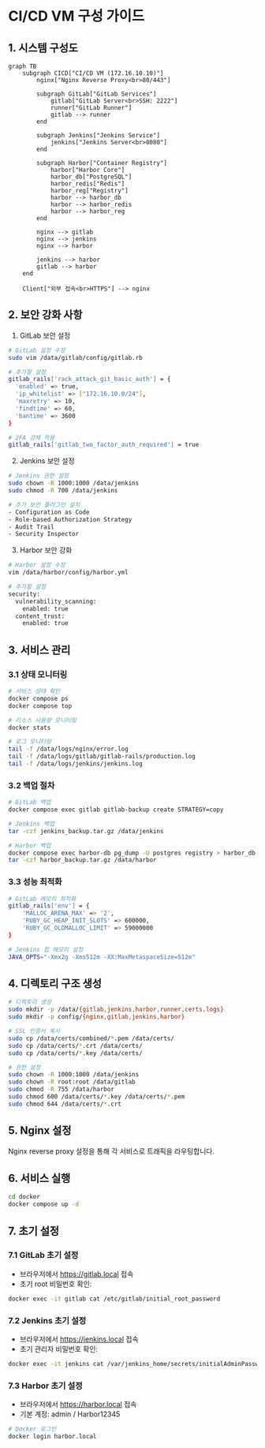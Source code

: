 # CI/CD VM 구성 가이드

## 1. 시스템 구성도
```mermaid
graph TB
    subgraph CICD["CI/CD VM (172.16.10.10)"]
        nginx["Nginx Reverse Proxy<br>80/443"]
        
        subgraph GitLab["GitLab Services"]
            gitlab["GitLab Server<br>SSH: 2222"]
            runner["GitLab Runner"]
            gitlab --> runner
        end
        
        subgraph Jenkins["Jenkins Service"]
            jenkins["Jenkins Server<br>8080"]
        end
        
        subgraph Harbor["Container Registry"]
            harbor["Harbor Core"]
            harbor_db["PostgreSQL"]
            harbor_redis["Redis"]
            harbor_reg["Registry"]
            harbor --> harbor_db
            harbor --> harbor_redis
            harbor --> harbor_reg
        end

        nginx --> gitlab
        nginx --> jenkins
        nginx --> harbor
        
        jenkins --> harbor
        gitlab --> harbor
    end

    Client["외부 접속<br>HTTPS"] --> nginx
```

## 2. 보안 강화 사항
1. GitLab 보안 설정
```bash
# GitLab 설정 수정
sudo vim /data/gitlab/config/gitlab.rb

# 추가할 설정
gitlab_rails['rack_attack_git_basic_auth'] = {
  'enabled' => true,
  'ip_whitelist' => ["172.16.10.0/24"],
  'maxretry' => 10,
  'findtime' => 60,
  'bantime' => 3600
}

# 2FA 강제 적용
gitlab_rails['gitlab_two_factor_auth_required'] = true
```

2. Jenkins 보안 설정
```bash
# Jenkins 권한 설정
sudo chown -R 1000:1000 /data/jenkins
sudo chmod -R 700 /data/jenkins

# 추가 보안 플러그인 설치
- Configuration as Code
- Role-based Authorization Strategy
- Audit Trail
- Security Inspector
```

3. Harbor 보안 강화
```bash
# Harbor 설정 수정
vim /data/harbor/config/harbor.yml

# 추가할 설정
security:
  vulnerability_scanning:
    enabled: true
  content_trust:
    enabled: true
```

## 3. 서비스 관리

### 3.1 상태 모니터링
```bash
# 서비스 상태 확인
docker compose ps
docker compose top

# 리소스 사용량 모니터링
docker stats

# 로그 모니터링
tail -f /data/logs/nginx/error.log
tail -f /data/logs/gitlab/gitlab-rails/production.log
tail -f /data/logs/jenkins/jenkins.log
```

### 3.2 백업 절차
```bash
# GitLab 백업
docker compose exec gitlab gitlab-backup create STRATEGY=copy

# Jenkins 백업
tar -czf jenkins_backup.tar.gz /data/jenkins

# Harbor 백업
docker compose exec harbor-db pg_dump -U postgres registry > harbor_db.sql
tar -czf harbor_backup.tar.gz /data/harbor
```

### 3.3 성능 최적화
```bash
# GitLab 메모리 최적화
gitlab_rails['env'] = {
    'MALLOC_ARENA_MAX' => '2',
    'RUBY_GC_HEAP_INIT_SLOTS' => 600000,
    'RUBY_GC_OLDMALLOC_LIMIT' => 59000000
}

# Jenkins 힙 메모리 설정
JAVA_OPTS="-Xmx2g -Xms512m -XX:MaxMetaspaceSize=512m"
```

## 4. 디렉토리 구조 생성
```bash
# 디렉토리 생성
sudo mkdir -p /data/{gitlab,jenkins,harbor,runner,certs,logs}
sudo mkdir -p config/{nginx,gitlab,jenkins,harbor}

# SSL 인증서 복사
sudo cp /data/certs/combined/*.pem /data/certs/
sudo cp /data/certs/*.crt /data/certs/
sudo cp /data/certs/*.key /data/certs/

# 권한 설정
sudo chown -R 1000:1000 /data/jenkins
sudo chown -R root:root /data/gitlab
sudo chmod -R 755 /data/harbor
sudo chmod 600 /data/certs/*.key /data/certs/*.pem
sudo chmod 644 /data/certs/*.crt
```

## 5. Nginx 설정
Nginx reverse proxy 설정을 통해 각 서비스로 트래픽을 라우팅합니다.

## 6. 서비스 실행
```bash
cd docker
docker compose up -d
```

## 7. 초기 설정
### 7.1 GitLab 초기 설정
- 브라우저에서 https://gitlab.local 접속
- 초기 root 비밀번호 확인:
```bash
docker exec -it gitlab cat /etc/gitlab/initial_root_password
```

### 7.2 Jenkins 초기 설정
- 브라우저에서 https://jenkins.local 접속
- 초기 관리자 비밀번호 확인:
```bash
docker exec -it jenkins cat /var/jenkins_home/secrets/initialAdminPassword
```

### 7.3 Harbor 초기 설정
- 브라우저에서 https://harbor.local 접속
- 기본 계정: admin / Harbor12345
```bash
# Docker 로그인
docker login harbor.local
```
